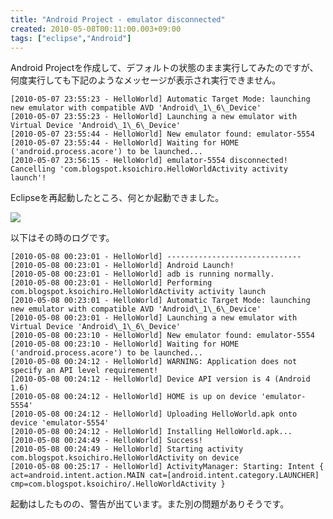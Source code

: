 ```yaml
---
title: "Android Project - emulator disconnected"
created: 2010-05-08T00:11:00.003+09:00
tags: ["eclipse","Android"]
---
```

Android Projectを作成して、デフォルトの状態のまま実行してみたのですが、何度実行しても下記のようなメッセージが表示され実行できません。

```
[2010-05-07 23:55:23 - HelloWorld] Automatic Target Mode: launching new emulator with compatible AVD 'Android\_1\_6\_Device'
[2010-05-07 23:55:23 - HelloWorld] Launching a new emulator with Virtual Device 'Android\_1\_6\_Device'
[2010-05-07 23:55:44 - HelloWorld] New emulator found: emulator-5554
[2010-05-07 23:55:44 - HelloWorld] Waiting for HOME ('android.process.acore') to be launched...
[2010-05-07 23:56:15 - HelloWorld] emulator-5554 disconnected! Cancelling 'com.blogspot.ksoichiro.HelloWorldActivity activity launch'!
```

Eclipseを再起動したところ、何とか起動できました。

[![](http://3.bp.blogspot.com/_rtlYXd55yO0/S-QxK5hRRAI/AAAAAAAAFLM/FfhmxHDhoHg/s320/WS000009.BMP)](http://3.bp.blogspot.com/_rtlYXd55yO0/S-QxK5hRRAI/AAAAAAAAFLM/FfhmxHDhoHg/s1600/WS000009.BMP)

以下はその時のログです。

```
[2010-05-08 00:23:01 - HelloWorld] ------------------------------
[2010-05-08 00:23:01 - HelloWorld] Android Launch!
[2010-05-08 00:23:01 - HelloWorld] adb is running normally.
[2010-05-08 00:23:01 - HelloWorld] Performing com.blogspot.ksoichiro.HelloWorldActivity activity launch
[2010-05-08 00:23:01 - HelloWorld] Automatic Target Mode: launching new emulator with compatible AVD 'Android\_1\_6\_Device'
[2010-05-08 00:23:01 - HelloWorld] Launching a new emulator with Virtual Device 'Android\_1\_6\_Device'
[2010-05-08 00:23:10 - HelloWorld] New emulator found: emulator-5554
[2010-05-08 00:23:10 - HelloWorld] Waiting for HOME ('android.process.acore') to be launched...
[2010-05-08 00:24:12 - HelloWorld] WARNING: Application does not specify an API level requirement!
[2010-05-08 00:24:12 - HelloWorld] Device API version is 4 (Android 1.6)
[2010-05-08 00:24:12 - HelloWorld] HOME is up on device 'emulator-5554'
[2010-05-08 00:24:12 - HelloWorld] Uploading HelloWorld.apk onto device 'emulator-5554'
[2010-05-08 00:24:12 - HelloWorld] Installing HelloWorld.apk...
[2010-05-08 00:24:49 - HelloWorld] Success!
[2010-05-08 00:24:49 - HelloWorld] Starting activity com.blogspot.ksoichiro.HelloWorldActivity on device
[2010-05-08 00:25:17 - HelloWorld] ActivityManager: Starting: Intent { act=android.intent.action.MAIN cat=[android.intent.category.LAUNCHER] cmp=com.blogspot.ksoichiro/.HelloWorldActivity }
```

起動はしたものの、警告が出ています。また別の問題がありそうです。
